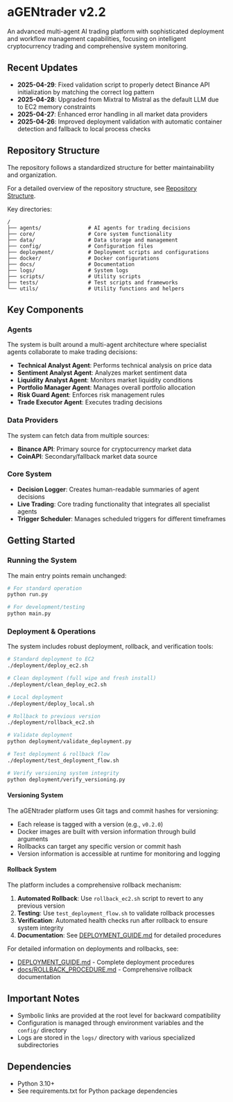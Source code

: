 # aGENtrader v2.2

An advanced multi-agent AI trading platform with sophisticated deployment and workflow management capabilities, focusing on intelligent cryptocurrency trading and comprehensive system monitoring.

## Recent Updates

- **2025-04-29**: Fixed validation script to properly detect Binance API initialization by matching the correct log pattern
- **2025-04-28**: Upgraded from Mixtral to Mistral as the default LLM due to EC2 memory constraints
- **2025-04-27**: Enhanced error handling in all market data providers
- **2025-04-26**: Improved deployment validation with automatic container detection and fallback to local process checks

## Repository Structure

The repository follows a standardized structure for better maintainability and organization.

For a detailed overview of the repository structure, see [Repository Structure](docs/REPOSITORY_STRUCTURE.md).

Key directories:

```
/
├── agents/               # AI agents for trading decisions
├── core/                 # Core system functionality
├── data/                 # Data storage and management
├── config/               # Configuration files
├── deployment/           # Deployment scripts and configurations
├── docker/               # Docker configurations
├── docs/                 # Documentation
├── logs/                 # System logs
├── scripts/              # Utility scripts
├── tests/                # Test scripts and frameworks
└── utils/                # Utility functions and helpers
```

## Key Components

### Agents

The system is built around a multi-agent architecture where specialist agents collaborate to make trading decisions:

- **Technical Analyst Agent**: Performs technical analysis on price data
- **Sentiment Analyst Agent**: Analyzes market sentiment data
- **Liquidity Analyst Agent**: Monitors market liquidity conditions
- **Portfolio Manager Agent**: Manages overall portfolio allocation
- **Risk Guard Agent**: Enforces risk management rules
- **Trade Executor Agent**: Executes trading decisions

### Data Providers

The system can fetch data from multiple sources:

- **Binance API**: Primary source for cryptocurrency market data
- **CoinAPI**: Secondary/fallback market data source

### Core System

- **Decision Logger**: Creates human-readable summaries of agent decisions
- **Live Trading**: Core trading functionality that integrates all specialist agents
- **Trigger Scheduler**: Manages scheduled triggers for different timeframes

## Getting Started

### Running the System

The main entry points remain unchanged:

```bash
# For standard operation
python run.py

# For development/testing
python main.py
```

### Deployment & Operations

The system includes robust deployment, rollback, and verification tools:

```bash
# Standard deployment to EC2
./deployment/deploy_ec2.sh

# Clean deployment (full wipe and fresh install)
./deployment/clean_deploy_ec2.sh

# Local deployment
./deployment/deploy_local.sh

# Rollback to previous version
./deployment/rollback_ec2.sh

# Validate deployment
python deployment/validate_deployment.py

# Test deployment & rollback flow
./deployment/test_deployment_flow.sh

# Verify versioning system integrity
python deployment/verify_versioning.py
```

#### Versioning System

The aGENtrader platform uses Git tags and commit hashes for versioning:

- Each release is tagged with a version (e.g., `v0.2.0`)
- Docker images are built with version information through build arguments
- Rollbacks can target any specific version or commit hash
- Version information is accessible at runtime for monitoring and logging

#### Rollback System

The platform includes a comprehensive rollback mechanism:

1. **Automated Rollback**: Use `rollback_ec2.sh` script to revert to any previous version
2. **Testing**: Use `test_deployment_flow.sh` to validate rollback processes
3. **Verification**: Automated health checks run after rollback to ensure system integrity
4. **Documentation**: See [DEPLOYMENT_GUIDE.md](DEPLOYMENT_GUIDE.md) for detailed procedures

For detailed information on deployments and rollbacks, see:
- [DEPLOYMENT_GUIDE.md](DEPLOYMENT_GUIDE.md) - Complete deployment procedures
- [docs/ROLLBACK_PROCEDURE.md](docs/ROLLBACK_PROCEDURE.md) - Comprehensive rollback documentation

## Important Notes

- Symbolic links are provided at the root level for backward compatibility
- Configuration is managed through environment variables and the `config/` directory
- Logs are stored in the `logs/` directory with various specialized subdirectories

## Dependencies

- Python 3.10+
- See requirements.txt for Python package dependencies